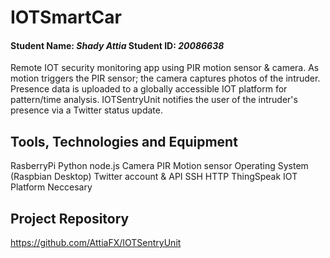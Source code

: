 # IOTSmartCar
#### Student Name: *Shady Attia*   Student ID: *20086638*

Remote IOT security monitoring app using PIR motion sensor & camera.
As motion triggers the PIR sensor; the camera captures photos of the intruder. 
Presence data is uploaded to a globally accessible IOT platform for pattern/time analysis. 
IOTSentryUnit notifies the user of the intruder's presence via a Twitter status update.

## Tools, Technologies and Equipment

RasberryPi
Python
node.js
Camera
PIR Motion sensor
Operating System (Raspbian Desktop)
Twitter account & API
SSH
HTTP
ThingSpeak IOT Platform
Neccesary 

## Project Repository
https://github.com/AttiaFX/IOTSentryUnit


